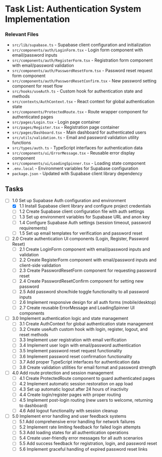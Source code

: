 # Task List: Authentication System Implementation

### Relevant Files

- `src/lib/supabase.ts` - Supabase client configuration and initialization
- `src/components/auth/LoginForm.tsx` - Login form component with email/password inputs
- `src/components/auth/RegisterForm.tsx` - Registration form component with email/password validation
- `src/components/auth/PasswordResetForm.tsx` - Password reset request form component
- `src/components/auth/PasswordResetConfirm.tsx` - New password setting component for reset flow
- `src/hooks/useAuth.ts` - Custom hook for authentication state and methods
- `src/contexts/AuthContext.tsx` - React context for global authentication state
- `src/components/ProtectedRoute.tsx` - Route wrapper component for authenticated pages
- `src/pages/Login.tsx` - Login page container
- `src/pages/Register.tsx` - Registration page container
- `src/pages/Dashboard.tsx` - Main dashboard for authenticated users
- `src/utils/validation.ts` - Email and password validation utility functions
- `src/types/auth.ts` - TypeScript interfaces for authentication data
- `src/components/ui/ErrorMessage.tsx` - Reusable error display component
- `src/components/ui/LoadingSpinner.tsx` - Loading state component
- `.env.local` - Environment variables for Supabase configuration
- `package.json` - Updated with Supabase client library dependency

## Tasks

- [ ] 1.0 Set up Supabase Auth configuration and environment
    - [x] 1.1 Install Supabase client library and configure project credentials
    - [ ] 1.2 Create Supabase client configuration file with auth settings
    - [ ] 1.3 Set up environment variables for Supabase URL and anon key
    - [ ] 1.4 Configure Supabase Auth settings (session timeout, password requirements)
    - [ ] 1.5 Set up email templates for verification and password reset

- [ ] 2.0 Create authentication UI components (Login, Register, Password Reset)
    - [ ] 2.1 Create LoginForm component with email/password inputs and validation
    - [ ] 2.2 Create RegisterForm component with email/password inputs and client-side validation
    - [ ] 2.3 Create PasswordResetForm component for requesting password reset
    - [ ] 2.4 Create PasswordResetConfirm component for setting new password
    - [ ] 2.5 Add password show/hide toggle functionality to all password inputs
    - [ ] 2.6 Implement responsive design for all auth forms (mobile/desktop)
    - [ ] 2.7 Create reusable ErrorMessage and LoadingSpinner UI components

- [ ] 3.0 Implement authentication logic and state management
    - [ ] 3.1 Create AuthContext for global authentication state management
    - [ ] 3.2 Create useAuth custom hook with login, register, logout, and reset methods
    - [ ] 3.3 Implement user registration with email verification
    - [ ] 3.4 Implement user login with email/password authentication
    - [ ] 3.5 Implement password reset request functionality
    - [ ] 3.6 Implement password reset confirmation functionality
    - [ ] 3.7 Add proper TypeScript interfaces for authentication data
    - [ ] 3.8 Create validation utilities for email format and password strength

- [ ] 4.0 Add route protection and session management
    - [ ] 4.1 Create ProtectedRoute component to guard authenticated pages
    - [ ] 4.2 Implement automatic session restoration on app load
    - [ ] 4.3 Set up automatic logout after 24 hours of inactivity
    - [ ] 4.4 Create login/register pages with proper routing
    - [ ] 4.5 Implement post-login routing (new users to welcome, returning to dashboard)
    - [ ] 4.6 Add logout functionality with session cleanup

- [ ] 5.0 Implement error handling and user feedback systems
    - [ ] 5.1 Add comprehensive error handling for network failures
    - [ ] 5.2 Implement rate limiting feedback for failed login attempts
    - [ ] 5.3 Add loading states for all authentication operations
    - [ ] 5.4 Create user-friendly error messages for all auth scenarios
    - [ ] 5.5 Add success feedback for registration, login, and password reset
    - [ ] 5.6 Implement graceful handling of expired password reset links